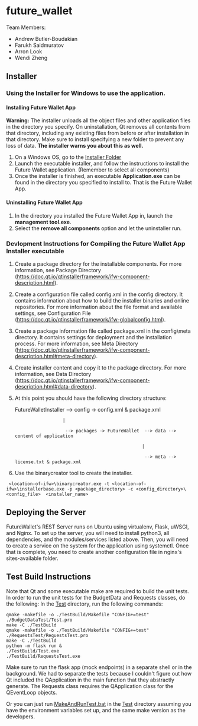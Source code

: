 # future_wallet

Team Members:
  * Andrew Butler-Boudakian
  * Farukh Saidmuratov 
  * Arron Look
  * Wendi Zheng
  
## Installer
### Using the Installer for Windows to use the application.
#### Installing Future Wallet App
**Warning:** The installer unloads all the object files and other application files in the directory you specify. On uninstallation, Qt removes all contents from that directory, including any existing files from before or after installation in that directory. Make sure to install specifying a new folder to prevent any loss of data. **The installer warns you about this as well.**
1. On a Windows OS, go to the [Installer Folder](./Windows%20Installer)
2. Launch the executable installer, and follow the instructions to install the Future Wallet application. (Remember to select all components)
3. Once the installer is finished, an executable **Application.exe** can be found in the directory you specified to install to. That is the Future Wallet App.

#### Uninstalling Future Wallet App
1. In the directory you installed the Future Wallet App in, launch the **management tool.exe**.
2. Select the **remove all components** option and let the uninstaller run.

### Devlopment Instructions for Compiling the Future Wallet App Installer executable
1. Create a package directory for the installable components. For more information, see Package Directory (https://doc.qt.io/qtinstallerframework/ifw-component-description.html).
2. Create a configuration file called config.xml in the config directory. It contains information about how to build the installer binaries and online repositories. For more information about the file format and available settings, see Configuration File (https://doc.qt.io/qtinstallerframework/ifw-globalconfig.html).
3. Create a package information file called package.xml in the config\meta directory. It contains settings for deployment and the installation process. For more information, see Meta Directory (https://doc.qt.io/qtinstallerframework/ifw-component-description.html#meta-directory).
4. Create installer content and copy it to the package directory. For more information, see Data Directory (https://doc.qt.io/qtinstallerframework/ifw-component-description.html#data-directory).
5. At this point you should have the following directory structure:
   
   FutureWalletInstaller  --> config -> config.xml & package.xml
   
                         |     
                         
                          --> packages -> FutureWallet  --> data --> content of application
                          
                                                       |
                                                       
                                                        --> meta --> license.txt & package.xml
                                                        
                                                        
6. Use the binarycreator tool to create the installer. 
```
 <location-of-ifw>\binarycreator.exe -t <location-of-ifw>\installerbase.exe -p <package_directory> -c <config_directory>\<config_file>  <installer_name>
 ```

## Deploying the Server
FutureWallet's REST Server runs on Ubuntu using virtualenv, Flask, uWSGI, and Nginx.
To set up the server, you will need to install python3, all dependencies, and the modules/services listed above.
Then, you will need to create a service on the system for the application using systemctl.
Once that is complete, you need to create another configuration file in nginx's sites-available folder.

## Test Build Instructions
Note that Qt and some executable make are required to build the unit tests.
In order to run the unit tests for the BudgetData and Requests classes, do the following:
In the [Test](./Application/Test) directory, run the following commands:
```
qmake -makefile -o ./TestBuild/Makefile "CONFIG+=test" ./BudgetDataTest/Test.pro
make -C ./TestBuild
qmake -makefile -o ./TestBuild/Makefile "CONFIG+=test" ./RequestsTest/RequestsTest.pro
make -C ./TestBuild
python -m flask run &
./TestBuild/Test.exe
./TestBuild/RequestsTest.exe
```
Make sure to run the flask app (mock endpoints) in a separate shell or in the background.
We had to separate the tests because I couldn't figure out how Qt included the QApplication in the main function that they abstractly generate. The Requests class requires the QApplication class for the QEventLoop objects.

Or you can just run [MakeAndRunTest.bat](./Application/Test/MakeAndRunTest.bat) in the [Test](./Application/Test) directory assuming you have the environment variables set up, and the same make version as the developers.

[//]: # (For Windows User dev team, make is C:\Qt\Tools\mingw730_64\bin\mingw32-make.exe)
